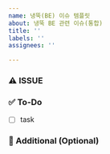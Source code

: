 ```yaml
---
name: 냉뚝(BE) 이슈 템플릿
about: 냉뚝 BE 관련 이슈(통합)
title: ''
labels: ''
assignees: ''

---
```


<!--이슈에 대해서 설명해주세요 -->
### ⚠️ ISSUE


<!-- 작업 항목을 추가하세요 -->
### ✅ To-Do
- [ ] task


<!-- 참고할만한 사항이 있으면 추가해주세요 -->
### 📎 Additional (Optional)
